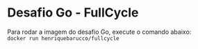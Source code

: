 # Desafio Go - FullCycle

Para rodar a imagem do desafio Go, execute o comando abaixo:</br>
`
docker run henriquebarucco/fullcycle
`